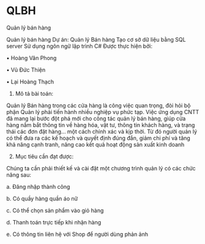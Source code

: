 # QLBH

Quản lý bán hàng

Quản lý bán hàng Dự án: Quản lý Bán hàng Tạo cơ sở dữ liệu bằng SQL server Sử dụng ngôn ngữ lập trình C# Được thực hiện bởi:

•	Hoàng Văn Phong

•	Vũ Đức Thiện

•	Lại Hoàng Thạch

1.	Mô tả bài toán:

Quản lý Bán hàng trong các cửa hàng là công việc quan trọng, đòi hỏi bộ phận Quản lý phải tiến hành nhiều nghiệp vụ phức tạp.
Việc ứng dụng CNTT đã mang lại bước đột phá mới cho công tác quản lý bán hàng, giúp cửa hàng nắm bắt thông tin về hàng hóa, vật tư, thông tin khách hàng, và trạng thái các đơn đặt hàng... một cách chính xác và kịp thời. Từ đó người quản lý có thể đưa ra các kế hoạch và quyết định đúng đắn, giảm chi phí và tăng khả năng cạnh tranh, nâng cao kết quả hoạt động sản xuất kinh doanh

2.	Mục tiêu cần đạt được:

Chúng ta cần phải thiết kế và cài đặt một chương trình quản lý có các chức năng sau:

a. Đăng nhập thành công 

b. Có quầy hàng quần áo nữ

c. Có thể chọn sản phẩm vào giỏ hàng

d. Thanh toán trực tiếp khi nhận hàng 

e. Có thông tin liên hệ với Shop để người dùng phản ảnh


